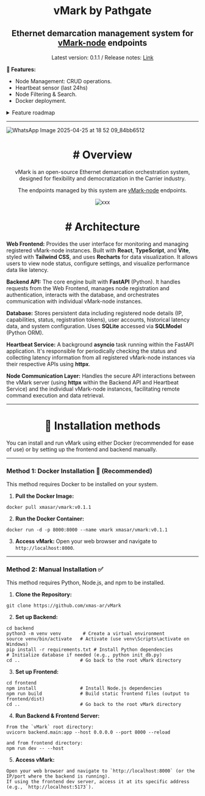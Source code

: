<h1 align="center">vMark by Pathgate</h1>
<h2 align="center">Ethernet demarcation management system for <a href="https://github.com/xmas-ar/vMark-node">vMark-node</a> endpoints</h2>

<p align="center">Latest version: 0.1.1 / Release notes: <a href="https://github.com/xmas-ar/vMark/blob/main/docs/base/release_notes.md">Link</a> </p>

**🚀 Features:**
- Node Management: CRUD operations.
- Heartbeat sensor (last 24hs)
- Node Filtering & Search.
- Docker deployment.


<details>
  <summary>Feature roadmap</summary>
  
  
  ```
   1. Benchmarks:
  
  - Throughput / Latency / Frame Loss (RFC 2544).
  - Back-to-Back and Jitter Testing.
  - Packet Delay Variation (PDV) for voice/video service assurance. 
  - Path MTU Discovery (detect fragmentation issues)
  
  2. Performance Assurance
  
  - 24/7 Service Assurance sessions (XDP BFD implementation).
  - Ethernet OAM CFM/LFM. (IEEE 802.1ag / Y.1731)
  
  3. Automation
  
  - Remote vMark MEF Ethernet services deployment & monitoring.
  - Scheduled Tests (hourly, daily, during maintenance windows)
  - Threshold-Based Alerts (ex: latency > 5 ms triggers an alert)
  - Trend Analysis and Forecasting (AI/ML for predicting future problems, suggest fixes)
  - Dynamic Baseline Learning

  4. Observability metrics
  - Flow Export and Analysis (NetFlow, sFlow, IPFIX support)
  - Real-Time Packet Capture (Wireshark-style exports)
  - Live Traffic Statistics (bandwidth per port, errors, discards, CRCs, etc.)
  - Interface Health Monitoring (up/down, speed mismatches, duplex mismatches)
  
  5. Protocol Support and Flexibility
  
  - IPv4 and IPv6
  - VLAN, QinQ, MPLS, Segment Routing aware
  - Option for encrypted link testing (IPSec, MACsec links)
  - MEF3 compliance.
  - Timing protocols support (ITU-T G.8262 Sync-E and IEEE 1588v2)
  
  5. UX and Integrations
  
  - Multi-Tenant Support (so multiple users can run tests in parallel)
  - Authentication/Authorization (LDAP, OIDC)
  - Report Generation (PDF/HTML reports after test runs)
  
  6. Advanced Features:
  
  - Adaptive holistic Testing (group tests report that changes dynamically based on live results)
  ```
  
</details>


___

![WhatsApp Image 2025-04-25 at 18 52 09_84bb6512](https://github.com/user-attachments/assets/aba9962c-a8a8-4a04-bc2c-e073c5f72b37)


<h2 align="center"></h2>
<h1 align="center"># Overview</h1>

<p align="center">vMark is an open-source Ethernet demarcation orchestration system, designed for flexibility and democratization in the Carrier industry.</p>

<p align="center">The endpoints managed by this system are <a href="https://github.com/xmas-ar/vMark-node">vMark-node</a> endpoints. </p>



<p align="center">
  <img src="https://github.com/user-attachments/assets/a0ff9c06-6466-40df-bda7-70f73f2d7bf9" alt="xxx">
</p>

<h1 align="center"># Architecture</h1>

**Web Frontend:**
Provides the user interface for monitoring and managing registered vMark-node instances. Built with **React**, **TypeScript**, and **Vite**, styled with **Tailwind CSS**, and uses **Recharts** for data visualization. It allows users to view node status, configure settings, and visualize performance data like latency.

**Backend API:**
The core engine built with **FastAPI** (Python). It handles requests from the Web Frontend, manages node registration and authentication, interacts with the database, and orchestrates communication with individual vMark-node instances.

**Database:**
Stores persistent data including registered node details (IP, capabilities, status, registration tokens), user accounts, historical latency data, and system configuration. Uses **SQLite** accessed via **SQLModel** (Python ORM).

**Heartbeat Service:**
A background **asyncio** task running within the FastAPI application. It's responsible for periodically checking the status and collecting latency information from all registered vMark-node instances via their respective APIs using **httpx**.

**Node Communication Layer:**
Handles the secure API interactions between the vMark server (using **httpx** within the Backend API and Heartbeat Service) and the individual vMark-node instances, facilitating remote command execution and data retrieval.

___

<h1 align="center">📎 Installation methods</h1>

You can install and run vMark using either Docker (recommended for ease of use) or by setting up the frontend and backend manually.

___

### Method 1: Docker Installation 🔄 (Recommended)

This method requires Docker to be installed on your system.

1.  **Pull the Docker Image:**

```
docker pull xmasar/vmark:v0.1.1
```

2.  **Run the Docker Container:**
```
docker run -d -p 8000:8000 --name vmark xmasar/vmark:v0.1.1
```

3.  **Access vMark:** Open your web browser and navigate to `http://localhost:8000`.

___
### Method 2: Manual Installation ✅

This method requires Python, Node.js, and npm to be installed.

1.  **Clone the Repository:**
   
```
git clone https://github.com/xmas-ar/vMark
```

2.  **Set up Backend:**

```
cd backend
python3 -m venv venv        # Create a virtual environment
source venv/bin/activate   # Activate (use venv\Scripts\activate on Windows)
pip install -r requirements.txt # Install Python dependencies
# Initialize database if needed (e.g., python init_db.py)
cd ..                      # Go back to the root vMark directory
```

3.  **Set up Frontend:**

```
cd frontend
npm install                # Install Node.js dependencies
npm run build              # Build static frontend files (output to frontend/dist)
cd ..                      # Go back to the root vMark directory
```

4.  **Run Backend & Frontend Server:**

```
From the `vMark` root directory:
uvicorn backend.main:app --host 0.0.0.0 --port 8000 --reload

and from frontend directory:
npm run dev -- --host
```


5.  **Access vMark:**

```
Open your web browser and navigate to `http://localhost:8000` (or the IP/port where the backend is running).
If using the frontend dev server, access it at its specific address (e.g., `http://localhost:5173`).

```
